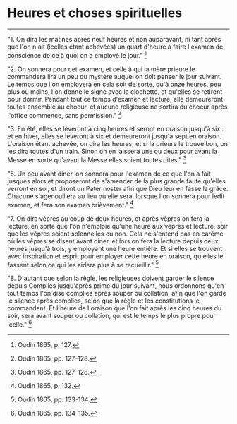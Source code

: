 # Heures et choses spirituelles

***

"1. On dira les matines après neuf heures et non auparavant, ni tant après que l'on n'ait (icelles étant achevées) un quart d'heure à faire l'examen de conscience de ce à quoi on a employé le jour." [^1]

[^1]: Oudin 1865, p. 127.

"2. On sonnera pour cet examen, et celle à qui la mère prieure le commandera lira un peu du mystère auquel on doit penser le jour suivant. Le temps que l'on employera en cela soit de sorte, qu'à onze heures, peu plus ou moins, l'on donne le signe avec la clochette, et qu'elles se retirent pour dormir. Pendant tout ce temps d'examen et lecture, elle demeureront toutes ensemble au choeur, et aucune religieuse ne sortira du choeur après l'office commence, sans permission." [^2]

[^2]: Oudin 1865, pp. 127-128.

"3. En été, elles se lèveront à cinq heures et seront en oraison jusqu'à six : et en hiver, elles se lèveront à six et demeureront jusqu'à sept en oraison. L'oraison étant achevée, on dira les heures, et si la prieure le trouve bon, on les dira toutes d'un train. Sinon on en laissera une ou deux pour avant la Messe en sorte qu'avant la Messe elles soient toutes dites." [^3]

[^3]: Oudin 1865, pp. 127-128.

"5. Un peu avant diner, on sonnera pour l'examen de ce que l'on a fait jusques alors et proposeront de s'amender de la plus grande faute qu'elles verront en soi, et diront un Pater noster afin que Dieu leur en fasse la grâce. Chacune s'agenouillera au lieu où elle sera, lorsque l'on sonnera pour ledit examen, et fera son examen brièvement." [^4]

[^4]: Oudin 1865, p. 132.

"7. On dira vêpres au coup de deux heures, et après vêpres on fera la lecture, en sorte que l'on n'emploie qu'une heure aux vêpres et lecture, soir que les vêpres soient solennelles ou non. Cela ne s'entend pas en carême où les vêpres se disent avant diner, et lors on fera la lecture depuis deux heures jusqu'à trois, y employant une heure entière. Et si elles se trouvent avec inspiration et esprit pour employer cette heure en oraison, qu'elles le fassent selon ce qui les aidera plus à se recueillir." [^5]

[^5]: Oudin 1865, pp. 133-134.

"8. D'autant que selon la règle, les religieuses doivent garder le silence depuis Complies jusqu'après prime du jour suivant, nous ordonnons qu'en tout temps l'on dise complies après souper ou collation, afin que l'on garde le silence après complies, selon que la règle et les constitutions le commandent. Et l'heure de l'oraison que l'on fait après les cinq heures du soir, sera avant souper ou collation, qui est le temps le plus propre pour icelle." [^6]

[^6]: Oudin 1865, pp. 134-135.

